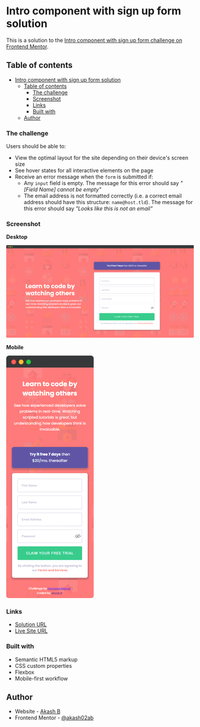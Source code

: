 # Intro component with sign up form solution

This is a solution to the [Intro component with sign up form challenge on Frontend Mentor](https://www.frontendmentor.io/challenges/intro-component-with-signup-form-5cf91bd49edda32581d28fd1).

## Table of contents

- [Intro component with sign up form solution](#intro-component-with-sign-up-form-solution)
  - [Table of contents](#table-of-contents)
    - [The challenge](#the-challenge)
    - [Screenshot](#screenshot)
    - [Links](#links)
    - [Built with](#built-with)
  - [Author](#author)

### The challenge

Users should be able to:

- View the optimal layout for the site depending on their device's screen size
- See hover states for all interactive elements on the page
- Receive an error message when the `form` is submitted if:
  - Any `input` field is empty. The message for this error should say _"[Field Name] cannot be empty"_
  - The email address is not formatted correctly (i.e. a correct email address should have this structure: `name@host.tld`). The message for this error should say _"Looks like this is not an email"_

### Screenshot

**Desktop**

![](./screenshot/desktop.png)

**Mobile**

![](./screenshot/mobile.png)

### Links

- [Solution URL](https://www.frontendmentor.io/solutions/intro-component-signup-from-NomOxAUlf_)
- [Live Site URL](https://akash02ab.github.io/intro-signup-form/)

### Built with

- Semantic HTML5 markup
- CSS custom properties
- Flexbox
- Mobile-first workflow

## Author

- Website - [Akash B](https://akashbanchhor.vercel.app)
- Frontend Mentor - [@akash02ab](https://www.frontendmentor.io/profile/akash02ab)
